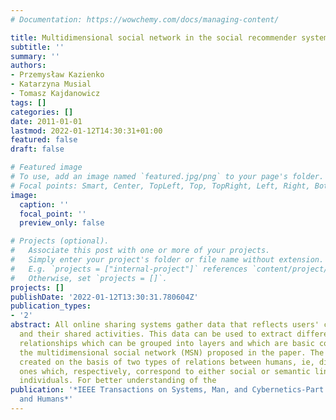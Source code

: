 ```yaml
---
# Documentation: https://wowchemy.com/docs/managing-content/

title: Multidimensional social network in the social recommender system
subtitle: ''
summary: ''
authors:
- Przemysław Kazienko
- Katarzyna Musial
- Tomasz Kajdanowicz
tags: []
categories: []
date: 2011-01-01
lastmod: 2022-01-12T14:30:31+01:00
featured: false
draft: false

# Featured image
# To use, add an image named `featured.jpg/png` to your page's folder.
# Focal points: Smart, Center, TopLeft, Top, TopRight, Left, Right, BottomLeft, Bottom, BottomRight.
image:
  caption: ''
  focal_point: ''
  preview_only: false

# Projects (optional).
#   Associate this post with one or more of your projects.
#   Simply enter your project's folder or file name without extension.
#   E.g. `projects = ["internal-project"]` references `content/project/deep-learning/index.md`.
#   Otherwise, set `projects = []`.
projects: []
publishDate: '2022-01-12T13:30:31.780604Z'
publication_types:
- '2'
abstract: All online sharing systems gather data that reflects users' collective behavior
  and their shared activities. This data can be used to extract different kinds of
  relationships which can be grouped into layers and which are basic components of
  the multidimensional social network (MSN) proposed in the paper. The layers are
  created on the basis of two types of relations between humans, ie, direct and object-based
  ones which, respectively, correspond to either social or semantic links between
  individuals. For better understanding of the
publication: '*IEEE Transactions on Systems, Man, and Cybernetics-Part A: Systems
  and Humans*'
---
```

